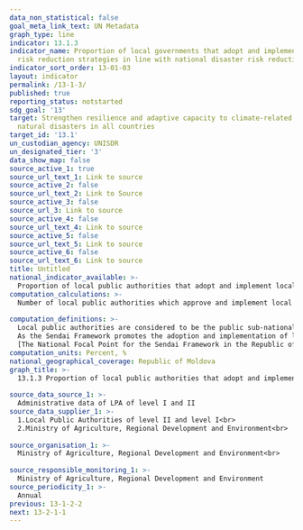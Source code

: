 ```yaml
---
data_non_statistical: false
goal_meta_link_text: UN Metadata
graph_type: line
indicator: 13.1.3
indicator_name: Proportion of local governments that adopt and implement local disaster
  risk reduction strategies in line with national disaster risk reduction strategies
indicator_sort_order: 13-01-03
layout: indicator
permalink: /13-1-3/
published: true
reporting_status: notstarted
sdg_goal: '13'
target: Strengthen resilience and adaptive capacity to climate-related hazards and
  natural disasters in all countries
target_id: '13.1'
un_custodian_agency: UNISDR
un_designated_tier: '3'
data_show_map: false
source_active_1: true
source_url_text_1: Link to source
source_active_2: false
source_url_text_2: Link to Source
source_active_3: false
source_url_3: Link to source
source_active_4: false
source_url_text_4: Link to source
source_active_5: false
source_url_text_5: Link to source
source_active_6: false
source_url_text_6: Link to source
title: Untitled
national_indicator_available: >-
  Proportion of local public authorities that adopt and implement local disaster risk reduction strategies in line with national disaster risk reduction strategies
computation_calculations: >-
  Number of local public authorities which approve and implement local DRR strategies in line with the national DRR strategy / total number of local administrations in the country *100.<br> 
  
computation_definitions: >-
  Local public authorities are considered to be the public sub-national administrations, which have the responsibility to develop the local strategy for disaster risk reduction.<br> 
  As the Sendai Framework promotes the adoption and implementation of local DRR strategies in every local authority, the national indicator will consider the LPA of the II level (rayon) and I level (commune)  <br> 
  [The National Focal Point for the Sendai Framework in the Republic of Moldova](https://www.preventionweb.net/english/countries/europe/mda/) is the MARDE
computation_units: Percent, %
national_geographical_coverage: Republic of Moldova
graph_title: >-
  13.1.3 Proportion of local public authorities that adopt and implement local disaster risk reduction strategies in line with national disaster risk reduction strategies <br> 
  
source_data_source_1: >-
  Administrative data of LPA of level I and II 
source_data_supplier_1: >-
  1.Local Public Authorities of level II and level I<br> 
  2.Ministry of Agriculture, Regional Development and Environment<br> 
  
source_organisation_1: >-
  Ministry of Agriculture, Regional Development and Environment<br> 
  
source_responsible_monitoring_1: >-
  Ministry of Agriculture, Regional Development and Environment
source_periodicity_1: >-
  Annual
previous: 13-1-2-2
next: 13-2-1-1
---
```

